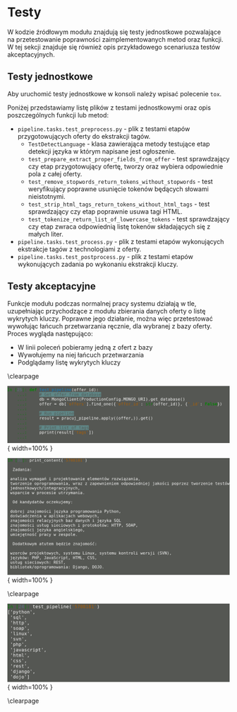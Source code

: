 # Testy

W kodzie źródłowym modułu znajdują się testy jednostkowe pozwalające na
przetestowanie poprawności zaimplementowanych metod oraz funkcji.
W tej sekcji znajduje się również opis przykładowego scenariusza testów
akceptacyjnych.


## Testy jednostkowe

Aby uruchomić testy jednostkowe w konsoli należy wpisać polecenie `tox`.

Poniżej przedstawiamy listę plików z testami jednostkowymi oraz opis
poszczególnych funkcji lub metod:

-   `pipeline.tasks.test_preprocess.py` - plik z testami etapów
    przygotowujących oferty do ekstrakcji tagów.
    -   `TestDetectLanguage` - klasa zawierająca metody testujące etap
        detekcji języka w którym napisane jest ogłoszenie.
    -   `test_prepare_extract_proper_fields_from_offer` - test sprawdzający
        czy etap przygotowujący ofertę, tworzy oraz wybiera odpowiednie
        pola z całej oferty.
    -   `test_remove_stopwords_return_tokens_without_stopwords` - test
        weryfikujący poprawne usunięcie tokenów będących słowami nieistotnymi.
    -   `test_strip_html_tags_return_tokens_without_html_tags` - test
        sprawdzający czy etap poprawnie usuwa tagi HTML.
    -   `test_tokenize_return_list_of_lowercase_tokens` - test sprawdzający
        czy etap zwraca odpowiednią listę tokenów składających się
        z małych liter.
-   `pipeline.tasks.test_process.py` - plik z testami etapów wykonujących
    ekstrakcje tagów z technologiami z oferty.
-   `pipeline.tasks.test_postprocess.py` - plik z testami etapów wykonujących
    zadania po wykonaniu ekstrakcji kluczy.


## Testy akceptacyjne

Funkcje modułu podczas normalnej pracy systemu działają w tle, uzupełniając przychodzące z modułu
zbierania danych oferty o listę wykrytych kluczy. Poprawne jego działanie, można więc przetestować
wywołując łańcuch przetwarzania ręcznie, dla wybranej z bazy oferty. Proces wygląda następująco:

+ W linii poleceń pobieramy jedną z ofert z bazy
+ Wywołujemy na niej łańcuch przetwarzania
+ Podglądamy listę wykrytych kluczy


\clearpage

![Przykładowy skrypt testujący\label{ref_a_figure}](source/figures/test_pipeline_script.png){ width=100% }

![Tekst przykładowej oferty\label{ref_a_figure}](source/figures/test_offer_content.png){ width=100% }

\clearpage

![Rezultat \label{ref_a_figure}](source/figures/test_pipeline_result.png){ width=100% }

\clearpage

